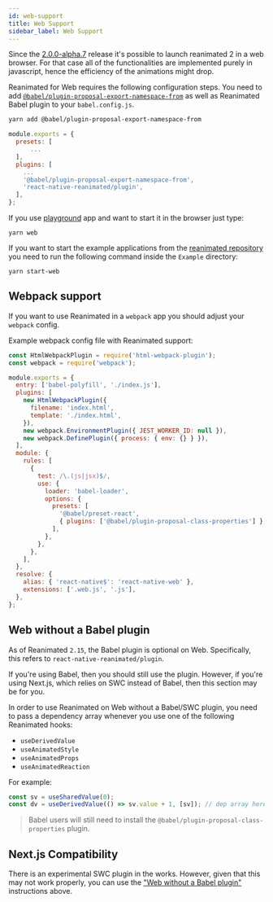 ```yaml
---
id: web-support
title: Web Support
sidebar_label: Web Support
---
```


Since the
[2.0.0-alpha.7](https://github.com/software-mansion/react-native-reanimated/releases/tag/2.0.0-alpha.7)
release it's possible to launch reanimated 2 in a web browser. For that case all of the functionalities are implemented purely in javascript, hence the efficiency of the animations might drop.

Reanimated for Web requires the following configuration steps. You need to add [`@babel/plugin-proposal-export-namespace-from`](https://babeljs.io/docs/en/babel-plugin-proposal-export-namespace-from) as well as Reanimated Babel plugin to your `babel.config.js`.

```bash
yarn add @babel/plugin-proposal-export-namespace-from
```

```js {5,6}
module.exports = {
  presets: [
      ...
  ],
  plugins: [
    ...
    '@babel/plugin-proposal-export-namespace-from',
    'react-native-reanimated/plugin',
  ],
};
```

If you use
[playground](https://github.com/software-mansion-labs/reanimated-2-playground)
app and want to start it in the browser just type:

```shell
yarn web
```

If you want to start the example applications from the
[reanimated repository](https://github.com/software-mansion/react-native-reanimated)
you need to run the following command inside the `Example` directory:

```shell
yarn start-web
```

## Webpack support

If you want to use Reanimated in a `webpack` app you should adjust your `webpack` config.

Example webpack config file with Reanimated support:

```js {6,14,15,34}
const HtmlWebpackPlugin = require('html-webpack-plugin');
const webpack = require('webpack');

module.exports = {
  entry: ['babel-polyfill', './index.js'],
  plugins: [
    new HtmlWebpackPlugin({
      filename: 'index.html',
      template: './index.html',
    }),
    new webpack.EnvironmentPlugin({ JEST_WORKER_ID: null }),
    new webpack.DefinePlugin({ process: { env: {} } }),
  ],
  module: {
    rules: [
      {
        test: /\.(js|jsx)$/,
        use: {
          loader: 'babel-loader',
          options: {
            presets: [
              '@babel/preset-react',
              { plugins: ['@babel/plugin-proposal-class-properties'] },
            ],
          },
        },
      },
    ],
  },
  resolve: {
    alias: { 'react-native$': 'react-native-web' },
    extensions: ['.web.js', '.js'],
  },
};
```

## Web without a Babel plugin

As of Reanimated `2.15`, the Babel plugin is optional on Web. Specifically, this refers to `react-native-reanimated/plugin`.

If you're using Babel, then you should still use the plugin. However, if you're using Next.js, which relies on SWC instead of Babel, then this section may be for you.

In order to use Reanimated on Web without a Babel/SWC plugin, you need to pass a dependency array whenever you use one of the following Reanimated hooks:

- `useDerivedValue`
- `useAnimatedStyle`
- `useAnimatedProps`
- `useAnimatedReaction`

For example:

```ts
const sv = useSharedValue(0);
const dv = useDerivedValue(() => sv.value + 1, [sv]); // dep array here
```

> Babel users will still need to install the `@babel/plugin-proposal-class-properties` plugin.

## Next.js Compatibility

There is an experimental SWC plugin in the works. However, given that this may not work properly, you can use the ["Web without a Babel plugin"](#web-without-a-babel-plugin) instructions above.
